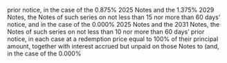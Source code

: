 prior notice, in the case of the 0.875% 2025 Notes and the 1.375% 2029 Notes, the Notes of such series on not less
than 15 nor more than 60 days’ notice, and in the case of the 0.000% 2025 Notes and the 2031 Notes, the Notes of
such series on not less than 10 nor more than 60 days’ prior notice, in each case at a redemption price equal to 100%
of their principal amount, together with interest accrued but unpaid on those Notes to (and, in the case of the 0.000%